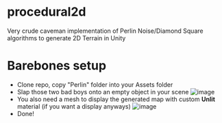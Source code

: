 # procedural2d
Very crude caveman implementation of Perlin Noise/Diamond Square algorithms to generate 2D Terrain in Unity

# Barebones setup
- Clone repo, copy "Perlin" folder into your Assets folder
- Slap those two bad boys onto an empty object in your scene
 ![image](https://github.com/bonanzaa/procedural2d/assets/75363830/5b8ab4d4-7299-47f9-8c08-70c7c1682880)
- You also need a mesh to display the generated map with custom **Unlit** material (if you want a display anyways)
 ![image](https://github.com/bonanzaa/procedural2d/assets/75363830/7f0593ae-fe77-429a-9595-1b6380d4e859)
- Done!
